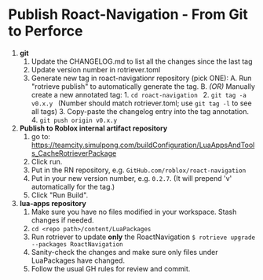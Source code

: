 # Publish Roact-Navigation - From Git to Perforce
1. **git**
	1. Update the CHANGELOG.md to list all the changes since the last tag
	2. Update version number in rotriever.toml
	3. Generate new tag in roact-navigationr repository (pick ONE):
		A. Run "rotrieve publish" to automatically generate the tag.
		B. *(OR)* Manually create a new annotated tag:
			1. `cd roact-navigation `
			2. `git tag -a v0.x.y ` (Number should match rotriever.toml; use `git tag -l` to see all tags)
			3. Copy-paste the changelog entry into the tag annotation.
			4. `git push origin v0.x.y `
2. **Publish to Roblox internal artifact repository**
	1. go to: https://teamcity.simulpong.com/buildConfiguration/LuaAppsAndTools_CacheRotrieverPackage
	2. Click run.
	3. Put in the RN repository, e.g. `GitHub.com/roblox/roact-navigation`
	4. Put in your new version number, e.g. `0.2.7`. (It will prepend 'v' automatically for the tag.)
	5. Click "Run Build".
3. **lua-apps repository**
	1. Make sure you have no files modified in your workspace. Stash changes if needed.
	2. `cd <repo path>/content/LuaPackages`
	4. Run rotriever to update **only** the RoactNavigation `$ rotrieve upgrade --packages RoactNavigation`
	5. Sanity-check the changes and make sure only files under LuaPackages have changed.
	6. Follow the usual GH rules for review and commit.
